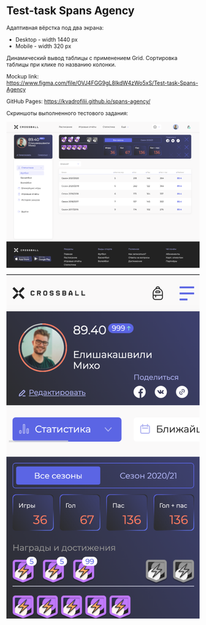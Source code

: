 # Test-task Spans Agency

Адаптивная вёрстка под два экрана:
- Desktop - width 1440 px
- Mobile - width 320 px

Динамический вывод таблицы с применением Grid. Сортировка таблицы при клике по названию колонки.

Mockup link: https://www.figma.com/file/OVJ4FGG9gL8IkdW4zWo5xS/Test-task-Spans-Agency

GitHub Pages: https://kvadrofilii.github.io/spans-agency/

Скриншоты выполненного тестового задания:

![Desktop version](screenshot-1.png "Desktop version")

![Mobile version](screenshot-2.png "Mobile version")
